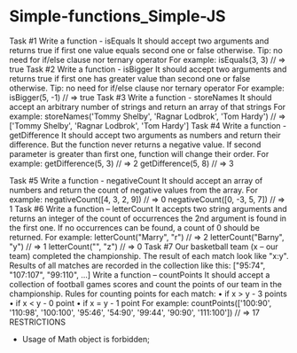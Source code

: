# Simple-functions_Simple-JS

Task #1
Write a function - isEquals
It should accept two arguments and returns true if first one value equals second one or false
otherwise.
Tip: no need for if/else clause nor ternary operator
For example:
isEquals(3, 3) // => true
Task #2
Write a function - isBigger
It should accept two arguments and returns true if first one has greater value than second one or
false otherwise.
Tip: no need for if/else clause nor ternary operator
For example:
isBigger(5, -1) // => true
Task #3
Write a function - storeNames
It should accept an arbitrary number of strings and return an array of that strings
For example:
storeNames('Tommy Shelby', 'Ragnar Lodbrok', 'Tom Hardy')
// => ['Tommy Shelby', 'Ragnar Lodbrok', 'Tom Hardy']
Task #4
Write a function - getDifference
It should accept two arguments as numbers and return their difference. But the function never
returns a negative value. If second parameter is greater than first one, function will change their
order.
For example:
getDifference(5, 3) // => 2
getDifference(5, 8) // => 3

Task #5
Write a function - negativeCount
It should accept an array of numbers and return the count of negative values from the array.
For example:
negativeCount([4, 3, 2, 9]) // => 0
negativeCount([0, -3, 5, 7]) // => 1
Task #6
Write a function – letterCount
It accepts two string arguments and returns an integer of the count of occurrences the 2nd
argument is found in the first one.
If no occurrences can be found, a count of 0 should be returned.
For example:
letterCount("Marry", "r") // => 2
letterCount("Barny", "y") // => 1
letterCount("", "z") // => 0
Task #7
Our basketball team (x – our team) completed the championship. The result of each match look like
"x:y".
Results of all matches are recorded in the collection like this: ["95:74", "107:107", "99:110", ...]
Write a function – countPoints
It should accept a collection of football games scores and count the points of our team in the
championship.
Rules for counting points for each match:
• if x > y - 3 points
• if x < y - 0 point
• if x = y - 1 point
For example:
countPoints(['100:90', '110:98', '100:100', '95:46', '54:90', '99:44', '90:90', '111:100']) // => 17
RESTRICTIONS
- Usage of Math object is forbidden;